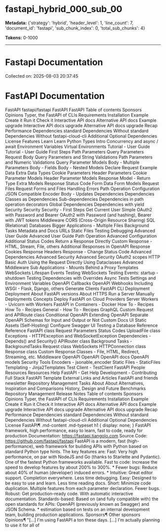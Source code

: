 # fastapi_hybrid_000_sub_00

**Metadata:** {'strategy': 'hybrid', 'header_level': 1, 'line_count': 7, 'document_id': 'fastapi', 'sub_chunk_index': 0, 'total_sub_chunks': 4}

**Tokens:** 0-1000

---

# Fastapi Documentation

Collected on: 2025-08-03 20:37:45

# FastAPI Documentation

FastAPI fastapi/fastapi FastAPI FastAPI Table of contents Sponsors Opinions Typer, the FastAPI of CLIs Requirements Installation Example Create it Run it Check it Interactive API docs Alternative API docs Example upgrade Interactive API docs upgrade Alternative API docs upgrade Recap Performance Dependencies standard Dependencies Without standard Dependencies Without fastapi-cloud-cli Additional Optional Dependencies License Features Learn Learn Python Types Intro Concurrency and async / await Environment Variables Virtual Environments Tutorial - User Guide Tutorial - User Guide First Steps Path Parameters Query Parameters Request Body Query Parameters and String Validations Path Parameters and Numeric Validations Query Parameter Models Body - Multiple Parameters Body - Fields Body - Nested Models Declare Request Example Data Extra Data Types Cookie Parameters Header Parameters Cookie Parameter Models Header Parameter Models Response Model - Return Type Extra Models Response Status Code Form Data Form Models Request Files Request Forms and Files Handling Errors Path Operation Configuration JSON Compatible Encoder Body - Updates Dependencies Dependencies Classes as Dependencies Sub-dependencies Dependencies in path operation decorators Global Dependencies Dependencies with yield Security Security Security - First Steps Get Current User Simple OAuth2 with Password and Bearer OAuth2 with Password (and hashing), Bearer with JWT tokens Middleware CORS (Cross-Origin Resource Sharing) SQL (Relational) Databases Bigger Applications - Multiple Files Background Tasks Metadata and Docs URLs Static Files Testing Debugging Advanced User Guide Advanced User Guide Path Operation Advanced Configuration Additional Status Codes Return a Response Directly Custom Response - HTML, Stream, File, others Additional Responses in OpenAPI Response Cookies Response Headers Response - Change Status Code Advanced Dependencies Advanced Security Advanced Security OAuth2 scopes HTTP Basic Auth Using the Request Directly Using Dataclasses Advanced Middleware Sub Applications - Mounts Behind a Proxy Templates WebSockets Lifespan Events Testing WebSockets Testing Events: startup - shutdown Testing Dependencies with Overrides Async Tests Settings and Environment Variables OpenAPI Callbacks OpenAPI Webhooks Including WSGI - Flask, Django, others Generate Clients FastAPI CLI Deployment Deployment About FastAPI versions About HTTPS Run a Server Manually Deployments Concepts Deploy FastAPI on Cloud Providers Server Workers - Uvicorn with Workers FastAPI in Containers - Docker How To - Recipes How To - Recipes General - How To - Recipes GraphQL Custom Request and APIRoute class Conditional OpenAPI Extending OpenAPI Separate OpenAPI Schemas for Input and Output or Not Custom Docs UI Static Assets (Self-Hosting) Configure Swagger UI Testing a Database Reference Reference FastAPI class Request Parameters Status Codes UploadFile class Exceptions - HTTPException and WebSocketException Dependencies - Depends() and Security() APIRouter class Background Tasks - BackgroundTasks Request class WebSockets HTTPConnection class Response class Custom Response Classes - File, HTML, Redirect, Streaming, etc. Middleware OpenAPI OpenAPI OpenAPI docs OpenAPI models Security Tools Encoders - jsonable_encoder Static Files - StaticFiles Templating - Jinja2Templates Test Client - TestClient FastAPI People Resources Resources Help FastAPI - Get Help Development - Contributing Full Stack FastAPI Template External Links and Articles FastAPI and friends newsletter Repository Management Tasks About About Alternatives, Inspiration and Comparisons History, Design and Future Benchmarks Repository Management Release Notes Table of contents Sponsors Opinions Typer, the FastAPI of CLIs Requirements Installation Example Create it Run it Check it Interactive API docs Alternative API docs Example upgrade Interactive API docs upgrade Alternative API docs upgrade Recap Performance Dependencies standard Dependencies Without standard Dependencies Without fastapi-cloud-cli Additional Optional Dependencies License FastAPI&para; .md-content .md-typeset h1 { display: none; } FastAPI framework, high performance, easy to learn, fast to code, ready for production Documentation: https://fastapi.tiangolo.com Source Code: https://github.com/fastapi/fastapi FastAPI is a modern, fast (high-performance), web framework for building APIs with Python based on standard Python type hints. The key features are: Fast: Very high performance, on par with NodeJS and Go (thanks to Starlette and Pydantic). One of the fastest Python frameworks available. Fast to code: Increase the speed to develop features by about 200% to 300%. * Fewer bugs: Reduce about 40% of human (developer) induced errors. * Intuitive: Great editor support. Completion everywhere. Less time debugging. Easy: Designed to be easy to use and learn. Less time reading docs. Short: Minimize code duplication. Multiple features from each parameter declaration. Fewer bugs. Robust: Get production-ready code. With automatic interactive documentation. Standards-based: Based on (and fully compatible with) the open standards for APIs: OpenAPI (previously known as Swagger) and JSON Schema. * estimation based on tests on an internal development team, building production applications. Sponsors&para; Other sponsors Opinions&para; "[...] I'm using FastAPI a ton these days. [...] I'm actually planning to use it for all of